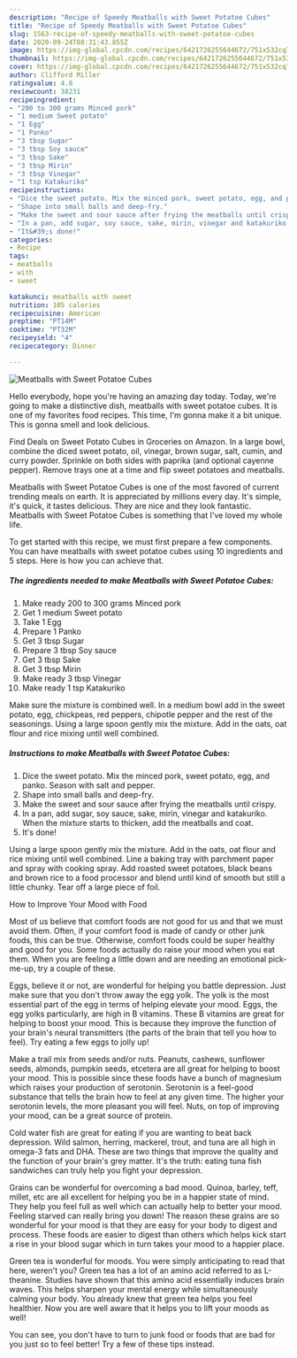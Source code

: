 ```yaml
---
description: "Recipe of Speedy Meatballs with Sweet Potatoe Cubes"
title: "Recipe of Speedy Meatballs with Sweet Potatoe Cubes"
slug: 1563-recipe-of-speedy-meatballs-with-sweet-potatoe-cubes
date: 2020-09-24T08:31:43.855Z
image: https://img-global.cpcdn.com/recipes/6421726255644672/751x532cq70/meatballs-with-sweet-potatoe-cubes-recipe-main-photo.jpg
thumbnail: https://img-global.cpcdn.com/recipes/6421726255644672/751x532cq70/meatballs-with-sweet-potatoe-cubes-recipe-main-photo.jpg
cover: https://img-global.cpcdn.com/recipes/6421726255644672/751x532cq70/meatballs-with-sweet-potatoe-cubes-recipe-main-photo.jpg
author: Clifford Miller
ratingvalue: 4.8
reviewcount: 38231
recipeingredient:
- "200 to 300 grams Minced pork"
- "1 medium Sweet potato"
- "1 Egg"
- "1 Panko"
- "3 tbsp Sugar"
- "3 tbsp Soy sauce"
- "3 tbsp Sake"
- "3 tbsp Mirin"
- "3 tbsp Vinegar"
- "1 tsp Katakuriko"
recipeinstructions:
- "Dice the sweet potato. Mix the minced pork, sweet potato, egg, and panko. Season with salt and pepper."
- "Shape into small balls and deep-fry."
- "Make the sweet and sour sauce after frying the meatballs until crispy."
- "In a pan, add sugar, soy sauce, sake, mirin, vinegar and katakuriko. When the mixture starts to thicken, add the meatballs and coat."
- "It&#39;s done!"
categories:
- Recipe
tags:
- meatballs
- with
- sweet

katakunci: meatballs with sweet 
nutrition: 105 calories
recipecuisine: American
preptime: "PT14M"
cooktime: "PT32M"
recipeyield: "4"
recipecategory: Dinner

---
```



![Meatballs with Sweet Potatoe Cubes](https://img-global.cpcdn.com/recipes/6421726255644672/751x532cq70/meatballs-with-sweet-potatoe-cubes-recipe-main-photo.jpg)

Hello everybody, hope you're having an amazing day today. Today, we're going to make a distinctive dish, meatballs with sweet potatoe cubes. It is one of my favorites food recipes. This time, I'm gonna make it a bit unique. This is gonna smell and look delicious.

Find Deals on Sweet Potato Cubes in Groceries on Amazon. In a large bowl, combine the diced sweet potato, oil, vinegar, brown sugar, salt, cumin, and curry powder. Sprinkle on both sides with paprika (and optional cayenne pepper). Remove trays one at a time and flip sweet potatoes and meatballs.

Meatballs with Sweet Potatoe Cubes is one of the most favored of current trending meals on earth. It is appreciated by millions every day. It's simple, it's quick, it tastes delicious. They are nice and they look fantastic. Meatballs with Sweet Potatoe Cubes is something that I've loved my whole life.


To get started with this recipe, we must first prepare a few components. You can have meatballs with sweet potatoe cubes using 10 ingredients and 5 steps. Here is how you can achieve that.

<!--inarticleads1-->

##### The ingredients needed to make Meatballs with Sweet Potatoe Cubes:

1. Make ready 200 to 300 grams Minced pork
1. Get 1 medium Sweet potato
1. Take 1 Egg
1. Prepare 1 Panko
1. Get 3 tbsp Sugar
1. Prepare 3 tbsp Soy sauce
1. Get 3 tbsp Sake
1. Get 3 tbsp Mirin
1. Make ready 3 tbsp Vinegar
1. Make ready 1 tsp Katakuriko


Make sure the mixture is combined well. In a medium bowl add in the sweet potato, egg, chickpeas, red peppers, chipotle pepper and the rest of the seasonings. Using a large spoon gently mix the mixture. Add in the oats, oat flour and rice mixing until well combined. 

<!--inarticleads2-->

##### Instructions to make Meatballs with Sweet Potatoe Cubes:

1. Dice the sweet potato. Mix the minced pork, sweet potato, egg, and panko. Season with salt and pepper.
1. Shape into small balls and deep-fry.
1. Make the sweet and sour sauce after frying the meatballs until crispy.
1. In a pan, add sugar, soy sauce, sake, mirin, vinegar and katakuriko. When the mixture starts to thicken, add the meatballs and coat.
1. It&#39;s done!


Using a large spoon gently mix the mixture. Add in the oats, oat flour and rice mixing until well combined. Line a baking tray with parchment paper and spray with cooking spray. Add roasted sweet potatoes, black beans and brown rice to a food processor and blend until kind of smooth but still a little chunky. Tear off a large piece of foil. 

How to Improve Your Mood with Food


Most of us believe that comfort foods are not good for us and that we must avoid them. Often, if your comfort food is made of candy or other junk foods, this can be true. Otherwise, comfort foods could be super healthy and good for you. Some foods actually do raise your mood when you eat them. When you are feeling a little down and are needing an emotional pick-me-up, try a couple of these.

Eggs, believe it or not, are wonderful for helping you battle depression. Just make sure that you don't throw away the egg yolk. The yolk is the most essential part of the egg in terms of helping elevate your mood. Eggs, the egg yolks particularly, are high in B vitamins. These B vitamins are great for helping to boost your mood. This is because they improve the function of your brain's neural transmitters (the parts of the brain that tell you how to feel). Try eating a few eggs to jolly up!

Make a trail mix from seeds and/or nuts. Peanuts, cashews, sunflower seeds, almonds, pumpkin seeds, etcetera are all great for helping to boost your mood. This is possible since these foods have a bunch of magnesium which raises your production of serotonin. Serotonin is a feel-good substance that tells the brain how to feel at any given time. The higher your serotonin levels, the more pleasant you will feel. Nuts, on top of improving your mood, can be a great source of protein.

Cold water fish are great for eating if you are wanting to beat back depression. Wild salmon, herring, mackerel, trout, and tuna are all high in omega-3 fats and DHA. These are two things that improve the quality and the function of your brain's grey matter. It's the truth: eating tuna fish sandwiches can truly help you fight your depression. 

Grains can be wonderful for overcoming a bad mood. Quinoa, barley, teff, millet, etc are all excellent for helping you be in a happier state of mind. They help you feel full as well which can actually help to better your mood. Feeling starved can really bring you down! The reason these grains are so wonderful for your mood is that they are easy for your body to digest and process. These foods are easier to digest than others which helps kick start a rise in your blood sugar which in turn takes your mood to a happier place.

Green tea is wonderful for moods. You were simply anticipating to read that here, weren't you? Green tea has a lot of an amino acid referred to as L-theanine. Studies have shown that this amino acid essentially induces brain waves. This helps sharpen your mental energy while simultaneously calming your body. You already knew that green tea helps you feel healthier. Now you are well aware that it helps you to lift your moods as well!

You can see, you don't have to turn to junk food or foods that are bad for you just so to feel better! Try  a few  of  these  tips  instead.

